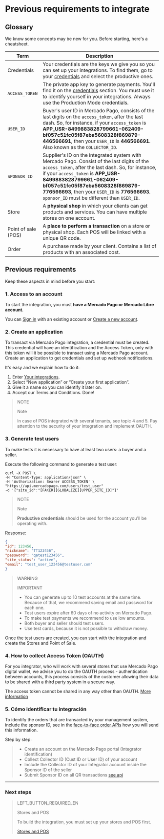 # Previous requirements to integrate

## Glossary

We know some concepts may be new for you. Before starting, here's a cheatsheet.

| Term | Description |
| --- | --- |
| Credentials | Your credentials are the keys we give you so you can set up your integrations. To find them, go to your [credentials]([FAKER][CREDENTIALS][URL]) and select the productive ones. |
| `ACCESS_TOKEN` | The private app key to generate payments. You'll find it on the [credentials]([FAKER][CREDENTIALS][URL]) section. You must use it to identify yourself in your integrations. Always use the Production Mode credentials. |
| `USER_ID` | Buyer's user ID in Mercado Pago, consists of the last digits on the `access_token`, after the last dash. So, for instance, if your `access_token` is **APP_USR-8499883828799661-062409-bf057c51fc05f87eba5608328f869879-446566691**, then your `USER_ID` is **446566691**. Also known as the `COLLECTOR_ID`. |
| `SPONSOR_ID` | Supplier's ID on the integrated system with Mercado Pago. Consist of the last digits of the `access_token`, after the last dash. So, for instance, if your `access_token` is **APP_USR-8499883828799661-062409-bf057c51fc05f87eba5608328f869879-776566693**, then your `USER_ID` is **776566693**. `sponsor_ID` must be different than `USER_ID`. |
| Store | A **physical shop** in which your clients can get products and services. You can have multiple stores on one account. |
| Point of sale (POS) | A **place to perform a transaction** on a store or physical shop. Each POS will be linked with a unique QR code. |
| Order | A purchase made by your client. Contains a list of products with an associated cost. |


## Previous requirements

Keep these aspects in mind before you start:

### 1. Access to an account

To start the integration, you must **have a Mercado Pago or Mercado Libre account**. 

You can [Sign in](https://www.mercadolibre.com/jms/[FAKER][GLOBALIZE][SITE_ID]/lgz/login?platform_id=mp&go=https://www.mercadopago[FAKER][URL][DOMAIN]/developers/en/guides/in-person-payments/qr-code/pre-requisites) with an existing account or [Create a new account](https://www.mercadopago[FAKER][URL][DOMAIN]).

### 2. Create an application

To transact via Mercado Pago integration, a credential must be created. This credential will have an identification and the Access Token, only with this token will it be possible to transact using a Mercado Pago account.
Create an application to get credentials and set up webhook notifications.

It's easy and we explain how to do it:

1. Enter [Your integrations](https://www.mercadopago[FAKER][URL][DOMAIN]/developers/panel/applications).
2. Select “New application” or “Create your first application”.
3. Give it a name so you can identify it later on.
4. Accept our Terms and Conditions. Done!


> NOTE
>
> Note
>
> In case of POS integrated with several tenants, see topic 4 and 5. Pay attention to the security of your integration and implement OAUTH.

### 3. Generate test users

To make tests it is necessary to have at least two users: a buyer and a seller.

Execute the following command to generate a test user:

```curl
curl -X POST \
-H "Content-Type: application/json" \
-H 'Authorization: Bearer ACCESS_TOKEN' \
"https://api.mercadopago.com/users/test_user"
-d '{"site_id":"[FAKER][GLOBALIZE][UPPER_SITE_ID]"}'
```

> NOTE
> 
> Note
> 
> **Productive credentials** should be used for the account you'll be operating with.

Response:

```json
{
"id": 123456,
"nickname": "TT123456",
"password": "qatest123456",
"site_status": "active",
"email": "test_user_123456@testuser.com"
}
```

> WARNING
> 
> IMPORTANT
> 
> * You can generate up to 10 test accounts at the same time. Because of that, we recommend saving email and password for each one. 
> * Test users expire after 60 days of no activity on Mercado Pago.
> * To make test payments we recommend to use low amounts. 
> * Both buyer and seller should test users. 
> * Use test cards, because it is not possible to withdraw money. 

Once the test users are created, you can start with the integration and create the Stores and Point of Sale.

### 4. How to collect Access Token (OAUTH)

For you integrator, who will work with several stores that use Mercado Pago digital wallet, we advise you to do the OAUTH process - authentication between accounts, this process consists of the customer allowing their data to be shared with a third party system in a secure way.

The access token cannot be shared in any way other than OAUTH. [More information](https://www.mercadopago.[FAKER][URL][DOMAIN]/developers/en/guides/resources/credentials)


### 5. Cómo identificar tu integración

To identify the orders that are transacted by your management system, include the sponsor ID, see in the [face-to-face order APIs](https://www.mercadopago[FAKER][URL][DOMAIN]/developers/en/reference) how you will send this information.
 
Step by step:
> * Create an account on the Mercado Pago portal (Integrator identification)
> * Collect Collector ID (Cust ID or User ID) of your account
> * Include the Collector ID of your Integrator account inside the Sponsor ID of the seller
> * Submit Sponsor ID on all QR transactions [see api](https://www.mercadopago[FAKER][URL][DOMAIN]/developers/en/reference/instore_orders/_mpmobile_instore_qr_user_id_external_id/post)


---
### Next steps


> LEFT_BUTTON_REQUIRED_EN
>
> Stores and POS
>
> To build the integration, you must set up your stores and POS first.
>
> [Stores and POS](https://www.mercadopago[FAKER][URL][DOMAIN]/developers/en/guides/in-person-payments/qr-code/stores-pos)
